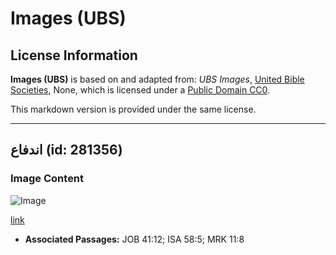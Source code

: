 # Images (UBS)

## License Information

**Images (UBS)** is based on and adapted from: _UBS Images_, [United Bible Societies](https://unitedbiblesocieties.org/), None, which is licensed under a [Public Domain CC0](https://creativecommons.org/public-domain/cc0/).

This markdown version is provided under the same license.



--------------------------------

## اندفاع (id: 281356)

### Image Content

![Image](https://cdn.aquifer.bible/aquifer-content/resources/Media/WEB-0776_rush.jpg)

[link](https://cdn.aquifer.bible/aquifer-content/resources/Media/WEB-0776_rush.jpg)

* **Associated Passages:** JOB 41:12; ISA 58:5; MRK 11:8

